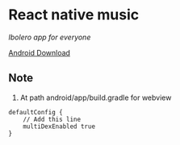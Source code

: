 # React native music

*Ibolero app for everyone*

[Android Download](https://play.google.com/store/apps/details?id=com.iboleroapp)

## Note
1. At path android/app/build.gradle for webview
```
defaultConfig {
    // Add this line
    multiDexEnabled true 
}
```

